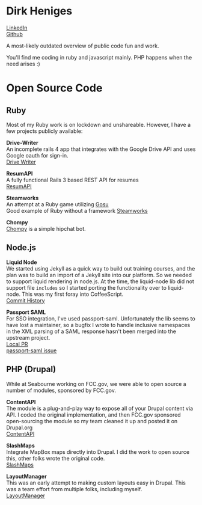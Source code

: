 # Dirk Heniges
[LinkedIn](https://www.linkedin.com/in/dirk-heniges-10465219)  
[Github](https://github.com/dheniges)

A most-likely outdated overview of public code fun and work.

You'll find me coding in ruby and javascript mainly. PHP happens when the need arises :)

# Open Source Code

## Ruby

Most of my Ruby work is on lockdown and unshareable. However, I have a few projects publicly available:

**Drive-Writer**  
An incomplete rails 4 app that integrates with the Google Drive API and uses Google oauth for sign-in.    
[Drive Writer](https://github.com/dheniges/drive-writer)

**ResumAPI**  
A fully functional Rails 3 based REST API for resumes  
[ResumAPI](https://github.com/dheniges/resumapi)

**Steamworks**  
An attempt at a Ruby game utilizing [Gosu](https://www.libgosu.org/)  
Good example of Ruby without a framework
[Steamworks](https://github.com/dheniges/steamworks)

**Chompy**  
[Chompy](https://github.com/dheniges/chompy) is a simple hipchat bot.



## Node.js

**Liquid Node**  
We started using Jekyll as a quick way to build out training courses, and the plan was to build an import of a Jekyll site into our platform. So we needed to support liquid rendering in node.js. At the time, the liquid-node lib did not support file `includes` so I started porting the functionality over to liquid-node. This was my first foray into CoffeeScript.  
[Commit History](https://github.com/dheniges/liquid-node/commits/master)

**Passport SAML**  
For SSO integration, I've used passport-saml. Unfortunately the lib seems to have lost a maintainer, so a bugfix I wrote to handle inclusive namespaces in the XML parsing of a SAML response hasn't been merged into the upstream project.  
[Local PR](https://github.com/dheniges/passport-saml/pull/1)  
[passport-saml issue](https://github.com/bergie/passport-saml/issues/164)


## PHP (Drupal)

While at Seabourne working on FCC.gov, we were able to open source a number of
modules, sponsored by FCC.gov.

**ContentAPI**  
The module is a plug-and-play way to expose all of your Drupal content via API.
I coded the original implementation, and then FCC.gov sponsored open-sourcing the module 
so my team cleaned it up and posted it on Drupal.org  
[ContentAPI](https://www.drupal.org/project/contentapi)

**SlashMaps**  
Integrate MapBox maps directly into Drupal.
I did the work to open source this, other folks wrote the original code.  
[SlashMaps](https://www.drupal.org/project/slashmaps)

**LayoutManager**  
This was an early attempt to making custom layouts easy in Drupal.
This was a team effort from multiple folks, including myself.  
[LayoutManager](https://www.drupal.org/project/layout_manager)


